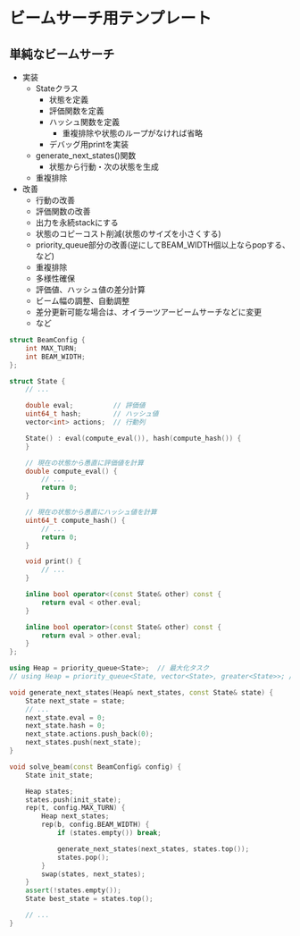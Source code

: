 # ビームサーチ用テンプレート

## 単純なビームサーチ

- 実装
  - Stateクラス
    - 状態を定義
    - 評価関数を定義
    - ハッシュ関数を定義
      - 重複排除や状態のループがなければ省略
    - デバッグ用printを実装
  - generate_next_states()関数
    - 状態から行動・次の状態を生成
  - 重複排除
- 改善
  - 行動の改善
  - 評価関数の改善
  - 出力を永続stackにする
  - 状態のコピーコスト削減(状態のサイズを小さくする)
  - priority_queue部分の改善(逆にしてBEAM_WIDTH個以上ならpopする、など)
  - 重複排除
  - 多様性確保
  - 評価値、ハッシュ値の差分計算
  - ビーム幅の調整、自動調整
  - 差分更新可能な場合は、オイラーツアービームサーチなどに変更
  - など

```cpp
struct BeamConfig {
    int MAX_TURN;
    int BEAM_WIDTH;
};

struct State {
    // ...

    double eval;          // 評価値
    uint64_t hash;        // ハッシュ値
    vector<int> actions;  // 行動列

    State() : eval(compute_eval()), hash(compute_hash()) {
    }

    // 現在の状態から愚直に評価値を計算
    double compute_eval() {
        // ...
        return 0;
    }

    // 現在の状態から愚直にハッシュ値を計算
    uint64_t compute_hash() {
        // ...
        return 0;
    }

    void print() {
        // ...
    }

    inline bool operator<(const State& other) const {
        return eval < other.eval;
    }

    inline bool operator>(const State& other) const {
        return eval > other.eval;
    }
};

using Heap = priority_queue<State>;  // 最大化タスク
// using Heap = priority_queue<State, vector<State>, greater<State>>; // 最小化タスク

void generate_next_states(Heap& next_states, const State& state) {
    State next_state = state;
    // ...
    next_state.eval = 0;
    next_state.hash = 0;
    next_state.actions.push_back(0);
    next_states.push(next_state);
}

void solve_beam(const BeamConfig& config) {
    State init_state;

    Heap states;
    states.push(init_state);
    rep(t, config.MAX_TURN) {
        Heap next_states;
        rep(b, config.BEAM_WIDTH) {
            if (states.empty()) break;

            generate_next_states(next_states, states.top());
            states.pop();
        }
        swap(states, next_states);
    }
    assert(!states.empty());
    State best_state = states.top();

    // ...
}
```

